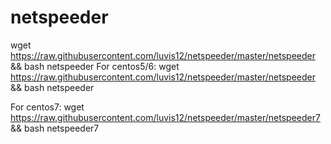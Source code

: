 # netspeeder
wget https://raw.githubusercontent.com/luvis12/netspeeder/master/netspeeder &amp;&amp; bash netspeeder
For centos5/6:
wget https://raw.githubusercontent.com/luvis12/netspeeder/master/netspeeder && bash netspeeder

For centos7:
wget https://raw.githubusercontent.com/luvis12/netspeeder/master/netspeeder7 && bash netspeeder7
